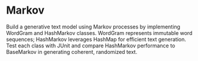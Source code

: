 # Markov
Build a generative text model using Markov processes by implementing WordGram and HashMarkov classes. WordGram represents immutable word sequences; HashMarkov leverages HashMap for efficient text generation. Test each class with JUnit and compare HashMarkov performance to BaseMarkov in generating coherent, randomized text.
